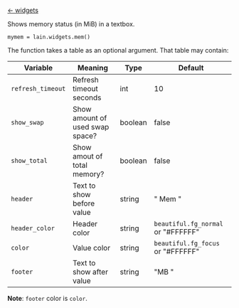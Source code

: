 [<- widgets](https://github.com/copycat-killer/lain/wiki/Widgets)

Shows memory status (in MiB) in a textbox.

	mymem = lain.widgets.mem()


The function takes a table as an optional argument. That table may
contain:

Variable | Meaning | Type | Default
--- | --- | --- | ---
`refresh_timeout` | Refresh timeout seconds | int | 10
`show_swap` | Show amount of used swap space? | boolean | false
`show_total` | Show amout of total memory? | boolean | false
`header` | Text to show before value | string | " Mem "
`header_color` | Header color | string | `beautiful.fg_normal` or "#FFFFFF"
`color` | Value color | string | `beautiful.fg_focus` or "#FFFFFF"
`footer` | Text to show after value | string | "MB "

**Note**: `footer` color is `color`.
